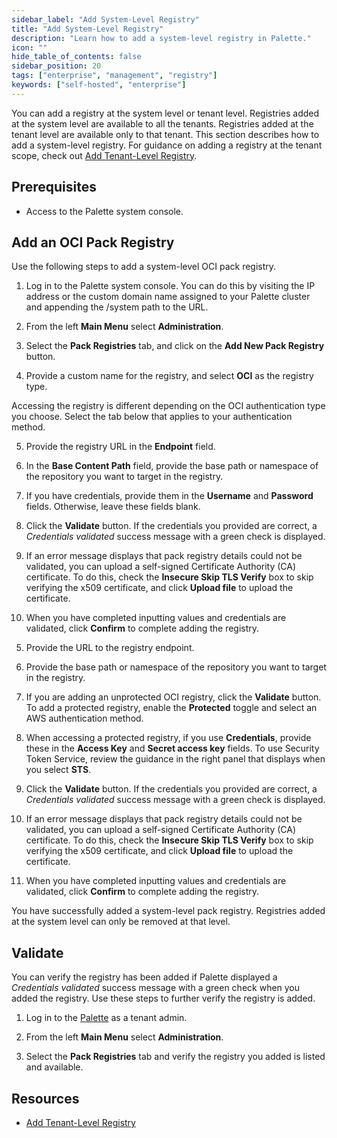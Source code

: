 ```yaml
---
sidebar_label: "Add System-Level Registry"
title: "Add System-Level Registry"
description: "Learn how to add a system-level registry in Palette."
icon: ""
hide_table_of_contents: false
sidebar_position: 20
tags: ["enterprise", "management", "registry"]
keywords: ["self-hosted", "enterprise"]
---
```


You can add a registry at the system level or tenant level. Registries added at the system level are available to all the tenants. Registries added at the tenant level are available only to that tenant. This section describes how to add a system-level registry. For guidance on adding a registry at the tenant scope, check out [Add Tenant-Level Registry](../../tenant-settings/add-registry.md). 

## Prerequisites

- Access to the Palette system console.

## Add an OCI Pack Registry

Use the following steps to add a system-level OCI pack registry.

1. Log in to the Palette system console. You can do this by visiting the IP address or the custom domain name assigned to your Palette cluster and appending the /system path to the URL. 

2. From the left **Main Menu** select **Administration**. 

3. Select the **Pack Registries** tab, and click on the **Add New Pack Registry** button.

4. Provide a custom name for the registry, and select **OCI** as the registry type. 

Accessing the registry is different depending on the OCI authentication type you choose. Select the tab below that applies to your authentication method.


<Tabs groupId="authentication">

<TabItem label="Basic" value="Basic">

5. Provide the registry URL in the **Endpoint** field.

6. In the **Base Content Path** field, provide the base path or namespace of the repository you want to target in the registry. 

7. If you have credentials, provide them in the **Username** and **Password** fields. Otherwise, leave these fields blank.

8. Click the **Validate** button. If the credentials you provided are correct, a *Credentials validated* success message with a green check is displayed. 

9. If an error message displays that pack registry details could not be validated, you can upload a self-signed Certificate Authority (CA) certificate. To do this, check the **Insecure Skip TLS Verify** box to skip verifying the x509 certificate, and click **Upload file** to upload the certificate.

10. When you have completed inputting values and credentials are validated, click **Confirm** to complete adding the registry.

</TabItem>

<TabItem label="ECR" value="ECR">

5. Provide the URL to the registry endpoint.

6. Provide the base path or namespace of the repository you want to target in the registry. 

7. If you are adding an unprotected OCI registry, click the **Validate** button. To add a protected registry, enable the **Protected** toggle and select an AWS authentication method. 

8. When accessing a protected registry, if you use **Credentials**, provide these in the **Access Key** and **Secret access key** fields. To use Security Token Service, review the guidance in the right panel that displays when you select **STS**.

9. Click the **Validate** button. If the credentials you provided are correct, a *Credentials validated* success message with a green check is displayed. 

10. If an error message displays that pack registry details could not be validated, you can upload a self-signed Certificate Authority (CA) certificate. To do this, check the **Insecure Skip TLS Verify** box to skip verifying the x509 certificate, and click **Upload file** to upload the certificate.

11. When you have completed inputting values and credentials are validated, click **Confirm** to complete adding the registry.

</TabItem>
</Tabs>

You have successfully added a system-level pack registry. Registries added at the system level can only be removed at that level.


## Validate

You can verify the registry has been added if Palette displayed a *Credentials validated* success message with a green check when you added the registry. Use these steps to further verify the registry is added.  

1. Log in to the [Palette](https://console.spectrocloud.com) as a tenant admin.

2. From the left **Main Menu** select **Administration**. 

3. Select the **Pack Registries** tab and verify the registry you added is listed and available.


## Resources

- [Add Tenant-Level Registry](../../tenant-settings/add-registry.md)